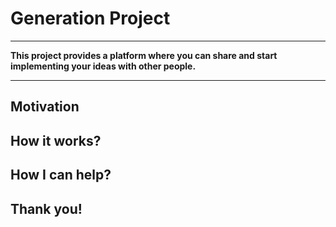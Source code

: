 # Generation Project

<hr />

**This project provides a platform where you can share and start implementing your ideas with other people.**

<hr />

## Motivation

## How it works?

## How I can help?

## Thank you!
